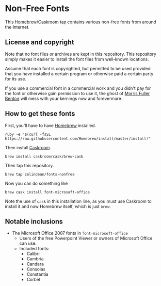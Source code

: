 # Non-Free Fonts

This [Homebrew](http://brew.sh)/[Caskroom](http://caskroom.io) tap contains
various non-free fonts from around the Internet.

## License and copyright

Note that no font files or archives are kept in this repository. This repository
simply makes it easier to install the font files from well-known locations.

Assume that each font is copyrighted, but permitted to be used provided that you
have installed a certain program or otherwise paid a certain party for its use.

If you use a commercial font in a commercial work and you didn't pay for
the font or otherwise gain permission to use it, the ghost of
[Morris Fuller Benton](https://en.wikipedia.org/wiki/Morris_Fuller_Benton) will
mess with your kernings now and forevermore.

## How to get these fonts

First, you'll have to have [Homebrew](http://brew.sh) installed.

    ruby -e "$(curl -fsSL https://raw.githubusercontent.com/Homebrew/install/master/install)"

Then install [Caskroom](http://caskroom.io).

    brew install caskroom/cask/brew-cask

Then tap this repository.

    brew tap colindean/fonts-nonfree

Now you can do something like

    brew cask install font-microsoft-office

Note the use of `cask` in this installation line, as you must use Caskroom to
install it and now Homebrew itself, which is just `brew`.

## Notable inclusions

* The Microsoft Office 2007 fonts in `font-microsoft-office`
  * Users of the free Powerpoint Viewer or owners of Microsoft Office can use.
  * Included fonts:
    * Calibri
    * Cambria
    * Candara
    * Consolas
    * Constantia
    * Corbel
